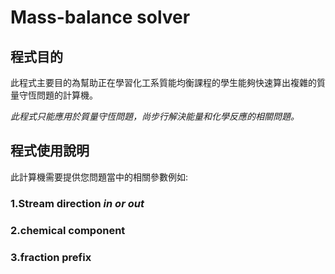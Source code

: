 # Mass-balance solver

## **程式目的**

此程式主要目的為幫助正在學習化工系質能均衡課程的學生能夠快速算出複雜的質量守恆問題的計算機。

*此程式只能應用於質量守恆問題，尚步行解決能量和化學反應的相關問題。*




## 程式使用說明
此計算機需要提供您問題當中的相關參數例如:
### 1.Stream direction *in or out*
### 2.chemical component
### 3.fraction prefix
